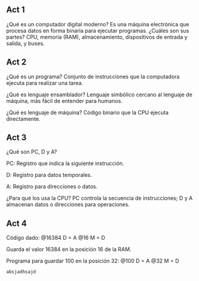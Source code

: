 ## Act 1
¿Qué es un computador digital moderno?
Es una máquina electrónica que procesa datos en forma binaria para ejecutar programas.
¿Cuáles son sus partes?
CPU, memoria (RAM), almacenamiento, dispositivos de entrada y salida, y buses.

## Act 2
¿Qué es un programa?
Conjunto de instrucciones que la computadora ejecuta para realizar una tarea.

¿Qué es lenguaje ensamblador?
Lenguaje simbólico cercano al lenguaje de máquina, más fácil de entender para humanos.

¿Qué es lenguaje de máquina?
Código binario que la CPU ejecuta directamente.

## Act 3
¿Qué son PC, D y A?

PC: Registro que indica la siguiente instrucción.

D: Registro para datos temporales.

A: Registro para direcciones o datos.

¿Para qué los usa la CPU?
PC controla la secuencia de instrucciones; D y A almacenan datos o direcciones para operaciones.

## Act 4
Código dado:
@16384
D = A
@16
M = D

Guarda el valor 16384 en la posición 16 de la RAM.

Programa para guardar 100 en la posición 32:
@100
D = A
@32
M = D


  ```
absjadhsajd
```
